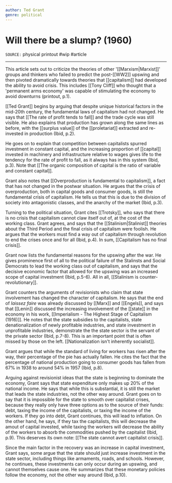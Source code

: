 ```yaml
---
author: Ted Grant
genre: political
---
```

# Will there be a slump? (1960)
`SOURCE:` physical printout
#wip #article 

---
This article sets out to criticize the theories of other '[[Marxism|Marxist]]' groups and thinkers who failed to predict the post-[[WW2]] upswing and then pivoted dramatically towards theories that [[capitalism]] had developed the ability to avoid crisis. This includes [[Tony Cliff]] who thought that a 'permanent arms economy' was capable of stimulating the economy to avoid downturns (printout, p.1). 

[[Ted Grant]] begins by arguing that despite unique historical factors in the mid-20th century, the fundamental laws of capitalism had not changed. He says that [[The rate of profit tends to fall]] and the trade cycle was still visible. He also explains that production has grown along the same lines as before, with the [[surplus value]] of the [[proletariat]] extracted and re-invested in production (Ibid, p.2).  

He goes on to explain that competition between capitalists spurred investment in constant capital, and the increasing proportion of [[capital]] invested in machinery and infrastructure relative to wages gives life to the tendency for the rate of profit to fall, as it always has in this system (Ibid, p.3). Note that [[The organic composition of capital is the ratio of variable and constant capital]]. 

Grant also notes that [[Overproduction is fundamental to capitalism]], a fact that has not changed in the postwar situation. He argues that the crisis of overproduction, both in capital goods and consumer goods, is still the fundamental crisis of capitalism. He tells us that this is due to the division of society into antagonistic classes, and the anarchy of the market (Ibid, p.3). 

Turning to the political situation, Grant cites [[Trotsky]], who says that there is no crisis that capitalism cannot claw itself out of, at the cost of the working class. Grant agrees, and says that the [[Stalinism|Stalinist]] theories about the Third Period and the final crisis of capitalism were foolish. He argues that the workers must find a way out of capitalism through revolution to end the crises once and for all (Ibid, p.4). In sum, [[Capitalism has no final crisis]]. 

Grant now lists the fundamental reasons for the upswing after the war. He gives prominence first of all to the political failure of the Stalinsts and Social Democrats to lead the working class out of capitalism, and says that the decisive economic factor that allowed for the upswing was an increased scope of capital investment (Ibid, p.5-6). All in all, [[Stalinism is counter-revolutionary]]. 

Grant counters the arguments of revisionists who claim that state involvement has changed the character of capitalism. He says that the end of *laissez faire* was already discussed by [[Marx]] and [[Engels]], and says that [[Lenin]] discussed the increasing involvement of the [[state]] in the economy in his work, [[Imperialism - The Highest Stage of Capitalism (1916)]]. He notes that the state subsidies to the capitalists, state denationalization of newly profitable industries, and state investment in unprofitable industries, demonstrate the the state sector is the servant of the private sector (Ibid, p.7-8). This is an important point that is often missed by those on the left. [[Nationalization isn't inherently socialist]]. 

Grant argues that while the standard of living for workers has risen after the way, their percentage of the pie has actually fallen. He cites the fact that the percentage of national production going to consumer goods has fallen from 67% in 1938 to around 54% in 1957 (Ibid, p.8). 

Arguing against revisionist ideas that the state is beginning to dominate the economy, Grant says that state expenditure only makes up 20% of the national income. He says that while this is substantial, it is still the market that leads the state industries, not the other way around. Grant goes on to say that it is impossible for the state to smooth over capitalist crises, because they really only have three options as to the source of their funds: debt, taxing the income of the capitalists, or taxing the income of the workers. If they go into debt, Grant continues, this will lead to inflation. On the other hand, he says, if they tax the capitalists, this will decrease the amout of capital invested, while taxing the workers will decrease the ability of the workers to absorb the commodities pushed by the capitalist (Ibid, p.9). This deserves its own note: [[The state cannot avert capitalist crisis]]. 

Since the main factor in the recovery was an increase in capital investment, Grant says, some argue that the state should just increase investment in the state sector, including things like armaments, roads, and schools. However, he continues, these investments can only occur during an upswing, and cannot themselves cause one. He summarizes that these monetary policies follow the economy, not the other way around (Ibid, p.10). 